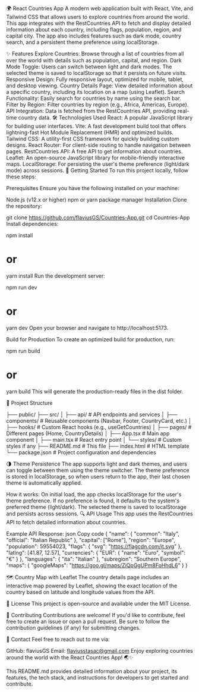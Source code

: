 🌍 React Countries App
A modern web application built with React, Vite, and Tailwind CSS that allows users to explore countries from around the world. This app integrates with the RestCountries API to fetch and display detailed information about each country, including flags, population, region, and capital city. The app also includes features such as dark mode, country search, and a persistent theme preference using localStorage.

✨ Features
Explore Countries: Browse through a list of countries from all over the world with details such as population, capital, and region.
Dark Mode Toggle: Users can switch between light and dark modes. The selected theme is saved to localStorage so that it persists on future visits.
Responsive Design: Fully responsive layout, optimized for mobile, tablet, and desktop viewing.
Country Details Page: View detailed information about a specific country, including its location on a map (using Leaflet).
Search Functionality: Easily search for countries by name using the search bar.
Filter by Region: Filter countries by region (e.g., Africa, Americas, Europe).
API Integration: Data is fetched from the RestCountries API, providing real-time country data.
🛠️ Technologies Used
React: A popular JavaScript library for building user interfaces.
Vite: A fast development build tool that offers lightning-fast Hot Module Replacement (HMR) and optimized builds.
Tailwind CSS: A utility-first CSS framework for quickly building custom designs.
React Router: For client-side routing to handle navigation between pages.
RestCountries API: A free API to get information about countries.
Leaflet: An open-source JavaScript library for mobile-friendly interactive maps.
LocalStorage: For persisting the user's theme preference (light/dark mode) across sessions.
🚀 Getting Started
To run this project locally, follow these steps:

Prerequisites
Ensure you have the following installed on your machine:

Node.js (v12.x or higher)
npm or yarn package manager
Installation
Clone the repository:

git clone https://github.com/flaviusGS/Countries-App.git
cd Countries-App
Install dependencies:


npm install
# or
yarn install
Run the development server:

npm run dev
# or
yarn dev
Open your browser and navigate to http://localhost:5173.

Build for Production
To create an optimized build for production, run:

npm run build
# or
yarn build
This will generate the production-ready files in the dist folder.

🔧 Project Structure

├── public/
├── src/
│   ├── api/              # API endpoints and services
│   ├── components/       # Reusable components (Navbar, Footer, CountryCard, etc.)
│   ├── hooks/            # Custom React hooks (e.g., useGetCountries)
│   ├── pages/            # Different pages (Home, CountryDetails)
│   ├── App.tsx           # Main app component
│   ├── main.tsx          # React entry point
│   └── styles/           # Custom styles if any
├── README.md             # This file
├── index.html            # HTML template
└── package.json          # Project configuration and dependencies

🌗 Theme Persistence
The app supports light and dark themes, and users can toggle between them using the theme switcher. The theme preference is stored in localStorage, so when users return to the app, their last chosen theme is automatically applied.

How it works:
On initial load, the app checks localStorage for the user's theme preference.
If no preference is found, it defaults to the system's preferred theme (light/dark).
The selected theme is saved to localStorage and persists across sessions.
🔍 API Usage
This app uses the RestCountries API to fetch detailed information about countries.

Example API Response:
json
Copy code
{
  "name": {
    "common": "Italy",
    "official": "Italian Republic"
  },
  "capital": ["Rome"],
  "region": "Europe",
  "population": 59554023,
  "flags": {
    "svg": "https://flagcdn.com/it.svg"
  },
  "latlng": [41.87, 12.57],
  "currencies": {
    "EUR": {
      "name": "Euro",
      "symbol": "€"
    }
  },
  "languages": {
    "ita": "Italian"
  },
  "subregion": "Southern Europe",
  "maps": {
    "googleMaps": "https://goo.gl/maps/ZiQpGgUPm8FoHhdL6"
  }
}

🗺️ Country Map with Leaflet
The country details page includes an interactive map powered by Leaflet, showing the exact location of the country based on latitude and longitude values from the API.

📝 License
This project is open-source and available under the MIT License.

🤝 Contributing
Contributions are welcome! If you'd like to contribute, feel free to create an issue or open a pull request. Be sure to follow the contribution guidelines (if any) for submitting changes.

📧 Contact
Feel free to reach out to me via:

GitHub: flaviusGS
Email: flaviusstasac@gmail.com
Enjoy exploring countries around the world with the React Countries App! 🌏✨

This README.md provides detailed information about your project, its features, the tech stack, and instructions for developers to get started and contribute.